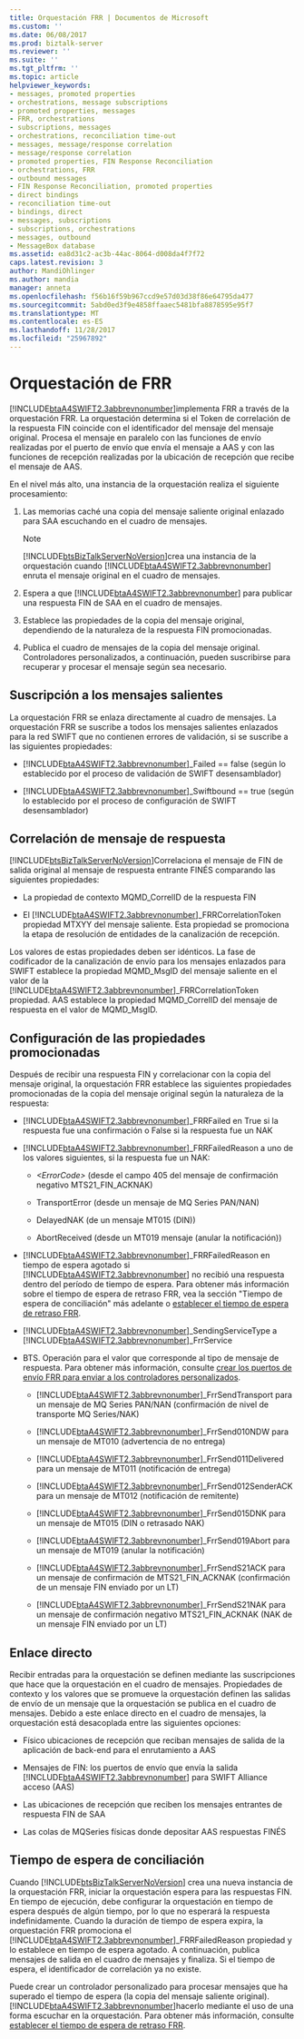 ```yaml
---
title: Orquestación FRR | Documentos de Microsoft
ms.custom: ''
ms.date: 06/08/2017
ms.prod: biztalk-server
ms.reviewer: ''
ms.suite: ''
ms.tgt_pltfrm: ''
ms.topic: article
helpviewer_keywords:
- messages, promoted properties
- orchestrations, message subscriptions
- promoted properties, messages
- FRR, orchestrations
- subscriptions, messages
- orchestrations, reconciliation time-out
- messages, message/response correlation
- message/response correlation
- promoted properties, FIN Response Reconciliation
- orchestrations, FRR
- outbound messages
- FIN Response Reconciliation, promoted properties
- direct bindings
- reconciliation time-out
- bindings, direct
- messages, subscriptions
- subscriptions, orchestrations
- messages, outbound
- MessageBox database
ms.assetid: ea8d31c2-ac3b-44ac-8064-d008da4f7f72
caps.latest.revision: 3
author: MandiOhlinger
ms.author: mandia
manager: anneta
ms.openlocfilehash: f56b16f59b967ccd9e57d03d38f86e64795da477
ms.sourcegitcommit: 5abd0ed3f9e4858ffaaec5481bfa8878595e95f7
ms.translationtype: MT
ms.contentlocale: es-ES
ms.lasthandoff: 11/28/2017
ms.locfileid: "25967892"
---
```

# <a name="frr-orchestration"></a>Orquestación de FRR
[!INCLUDE[btaA4SWIFT2.3abbrevnonumber](../../includes/btaa4swift2-3abbrevnonumber-md.md)]implementa FRR a través de la orquestación FRR. La orquestación determina si el Token de correlación de la respuesta FIN coincide con el identificador del mensaje del mensaje original. Procesa el mensaje en paralelo con las funciones de envío realizadas por el puerto de envío que envía el mensaje a AAS y con las funciones de recepción realizadas por la ubicación de recepción que recibe el mensaje de AAS.  
  
 En el nivel más alto, una instancia de la orquestación realiza el siguiente procesamiento:  
  
1.  Las memorias caché una copia del mensaje saliente original enlazado para SAA escuchando en el cuadro de mensajes.  
  
    > [!NOTE]
    >  [!INCLUDE[btsBizTalkServerNoVersion](../../includes/btsbiztalkservernoversion-md.md)]crea una instancia de la orquestación cuando [!INCLUDE[btaA4SWIFT2.3abbrevnonumber](../../includes/btaa4swift2-3abbrevnonumber-md.md)] enruta el mensaje original en el cuadro de mensajes.  
  
2.  Espera a que [!INCLUDE[btaA4SWIFT2.3abbrevnonumber](../../includes/btaa4swift2-3abbrevnonumber-md.md)] para publicar una respuesta FIN de SAA en el cuadro de mensajes.  
  
3.  Establece las propiedades de la copia del mensaje original, dependiendo de la naturaleza de la respuesta FIN promocionadas.  
  
4.  Publica el cuadro de mensajes de la copia del mensaje original. Controladores personalizados, a continuación, pueden suscribirse para recuperar y procesar el mensaje según sea necesario.  
  
## <a name="subscription-to-outbound-messages"></a>Suscripción a los mensajes salientes  
 La orquestación FRR se enlaza directamente al cuadro de mensajes. La orquestación FRR se suscribe a todos los mensajes salientes enlazados para la red SWIFT que no contienen errores de validación, si se suscribe a las siguientes propiedades:  
  
-   [!INCLUDE[btaA4SWIFT2.3abbrevnonumber](../../includes/btaa4swift2-3abbrevnonumber-md.md)]_Failed == false (según lo establecido por el proceso de validación de SWIFT desensamblador)  
  
-   [!INCLUDE[btaA4SWIFT2.3abbrevnonumber](../../includes/btaa4swift2-3abbrevnonumber-md.md)]_Swiftbound == true (según lo establecido por el proceso de configuración de SWIFT desensamblador)  
  
## <a name="messageresponse-correlation"></a>Correlación de mensaje de respuesta  
 [!INCLUDE[btsBizTalkServerNoVersion](../../includes/btsbiztalkservernoversion-md.md)]Correlaciona el mensaje de FIN de salida original al mensaje de respuesta entrante FINÉS comparando las siguientes propiedades:  
  
-   La propiedad de contexto MQMD_CorrelID de la respuesta FIN  
  
-   El [!INCLUDE[btaA4SWIFT2.3abbrevnonumber](../../includes/btaa4swift2-3abbrevnonumber-md.md)]_FRRCorrelationToken propiedad MTXYY del mensaje saliente. Esta propiedad se promociona la etapa de resolución de entidades de la canalización de recepción.  
  
 Los valores de estas propiedades deben ser idénticos. La fase de codificador de la canalización de envío para los mensajes enlazados para SWIFT establece la propiedad MQMD_MsgID del mensaje saliente en el valor de la [!INCLUDE[btaA4SWIFT2.3abbrevnonumber](../../includes/btaa4swift2-3abbrevnonumber-md.md)]_FRRCorrelationToken propiedad. AAS establece la propiedad MQMD_CorrelID del mensaje de respuesta en el valor de MQMD_MsgID.  
  
## <a name="setting-of-promoted-properties"></a>Configuración de las propiedades promocionadas  
 Después de recibir una respuesta FIN y correlacionar con la copia del mensaje original, la orquestación FRR establece las siguientes propiedades promocionadas de la copia del mensaje original según la naturaleza de la respuesta:  
  
-   [!INCLUDE[btaA4SWIFT2.3abbrevnonumber](../../includes/btaa4swift2-3abbrevnonumber-md.md)]_FRRFailed en True si la respuesta fue una confirmación o False si la respuesta fue un NAK  
  
-   [!INCLUDE[btaA4SWIFT2.3abbrevnonumber](../../includes/btaa4swift2-3abbrevnonumber-md.md)]_FRRFailedReason a uno de los valores siguientes, si la respuesta fue un NAK:  
  
    -   *\<ErrorCode\>*  (desde el campo 405 del mensaje de confirmación negativo MTS21_FIN_ACKNAK)  
  
    -   TransportError (desde un mensaje de MQ Series PAN/NAN)  
  
    -   DelayedNAK (de un mensaje MT015 (DIN))  
  
    -   AbortReceived (desde un MT019 mensaje (anular la notificación))  
  
-   [!INCLUDE[btaA4SWIFT2.3abbrevnonumber](../../includes/btaa4swift2-3abbrevnonumber-md.md)]_FRRFailedReason en tiempo de espera agotado si [!INCLUDE[btaA4SWIFT2.3abbrevnonumber](../../includes/btaa4swift2-3abbrevnonumber-md.md)] no recibió una respuesta dentro del período de tiempo de espera. Para obtener más información sobre el tiempo de espera de retraso FRR, vea la sección "Tiempo de espera de conciliación" más adelante o [establecer el tiempo de espera de retraso FRR](../../adapters-and-accelerators/accelerator-swift/setting-the-frr-delay-time-out.md).  
  
-   [!INCLUDE[btaA4SWIFT2.3abbrevnonumber](../../includes/btaa4swift2-3abbrevnonumber-md.md)]_SendingServiceType a [!INCLUDE[btaA4SWIFT2.3abbrevnonumber](../../includes/btaa4swift2-3abbrevnonumber-md.md)]_FrrService  
  
-   BTS. Operación para el valor que corresponde al tipo de mensaje de respuesta. Para obtener más información, consulte [crear los puertos de envío FRR para enviar a los controladores personalizados](../../adapters-and-accelerators/accelerator-swift/creating-the-frr-send-ports-for-sending-to-the-custom-handlers.md).  
  
    -   [!INCLUDE[btaA4SWIFT2.3abbrevnonumber](../../includes/btaa4swift2-3abbrevnonumber-md.md)]_FrrSendTransport para un mensaje de MQ Series PAN/NAN (confirmación de nivel de transporte MQ Series/NAK)  
  
    -   [!INCLUDE[btaA4SWIFT2.3abbrevnonumber](../../includes/btaa4swift2-3abbrevnonumber-md.md)]_FrrSend010NDW para un mensaje de MT010 (advertencia de no entrega)  
  
    -   [!INCLUDE[btaA4SWIFT2.3abbrevnonumber](../../includes/btaa4swift2-3abbrevnonumber-md.md)]_FrrSend011Delivered para un mensaje de MT011 (notificación de entrega)  
  
    -   [!INCLUDE[btaA4SWIFT2.3abbrevnonumber](../../includes/btaa4swift2-3abbrevnonumber-md.md)]_FrrSend012SenderACK para un mensaje de MT012 (notificación de remitente)  
  
    -   [!INCLUDE[btaA4SWIFT2.3abbrevnonumber](../../includes/btaa4swift2-3abbrevnonumber-md.md)]_FrrSend015DNK para un mensaje de MT015 (DIN o retrasado NAK)  
  
    -   [!INCLUDE[btaA4SWIFT2.3abbrevnonumber](../../includes/btaa4swift2-3abbrevnonumber-md.md)]_FrrSend019Abort para un mensaje de MT019 (anular la notificación)  
  
    -   [!INCLUDE[btaA4SWIFT2.3abbrevnonumber](../../includes/btaa4swift2-3abbrevnonumber-md.md)]_FrrSendS21ACK para un mensaje de confirmación de MTS21_FIN_ACKNAK (confirmación de un mensaje FIN enviado por un LT)  
  
    -   [!INCLUDE[btaA4SWIFT2.3abbrevnonumber](../../includes/btaa4swift2-3abbrevnonumber-md.md)]_FrrSendS21NAK para un mensaje de confirmación negativo MTS21_FIN_ACKNAK (NAK de un mensaje FIN enviado por un LT)  
  
## <a name="direct-binding"></a>Enlace directo  
 Recibir entradas para la orquestación se definen mediante las suscripciones que hace que la orquestación en el cuadro de mensajes. Propiedades de contexto y los valores que se promueve la orquestación definen las salidas de envío de un mensaje que la orquestación se publica en el cuadro de mensajes. Debido a este enlace directo en el cuadro de mensajes, la orquestación está desacoplada entre las siguientes opciones:  
  
-   Físico ubicaciones de recepción que reciban mensajes de salida de la aplicación de back-end para el enrutamiento a AAS  
  
-   Mensajes de FIN: los puertos de envío que envía la salida [!INCLUDE[btaA4SWIFT2.3abbrevnonumber](../../includes/btaa4swift2-3abbrevnonumber-md.md)] para SWIFT Alliance acceso (AAS)  
  
-   Las ubicaciones de recepción que reciben los mensajes entrantes de respuesta FIN de SAA  
  
-   Las colas de MQSeries físicas donde depositar AAS respuestas FINÉS  
  
## <a name="reconciliation-time-out"></a>Tiempo de espera de conciliación  
 Cuando [!INCLUDE[btsBizTalkServerNoVersion](../../includes/btsbiztalkservernoversion-md.md)] crea una nueva instancia de la orquestación FRR, iniciar la orquestación espera para las respuestas FIN. En tiempo de ejecución, debe configurar la orquestación en tiempo de espera después de algún tiempo, por lo que no esperará la respuesta indefinidamente. Cuando la duración de tiempo de espera expira, la orquestación FRR promociona el [!INCLUDE[btaA4SWIFT2.3abbrevnonumber](../../includes/btaa4swift2-3abbrevnonumber-md.md)]_FRRFailedReason propiedad y lo establece en tiempo de espera agotado. A continuación, publica mensajes de salida en el cuadro de mensajes y finaliza. Si el tiempo de espera, el identificador de correlación ya no existe.  
  
 Puede crear un controlador personalizado para procesar mensajes que ha superado el tiempo de espera (la copia del mensaje saliente original). [!INCLUDE[btaA4SWIFT2.3abbrevnonumber](../../includes/btaa4swift2-3abbrevnonumber-md.md)]hacerlo mediante el uso de una forma escuchar en la orquestación. Para obtener más información, consulte [establecer el tiempo de espera de retraso FRR](../../adapters-and-accelerators/accelerator-swift/setting-the-frr-delay-time-out.md).